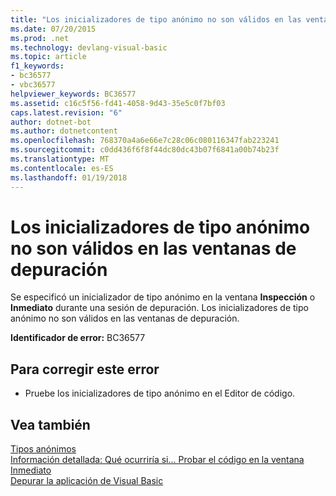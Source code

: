 ```yaml
---
title: "Los inicializadores de tipo anónimo no son válidos en las ventanas de depuración"
ms.date: 07/20/2015
ms.prod: .net
ms.technology: devlang-visual-basic
ms.topic: article
f1_keywords:
- bc36577
- vbc36577
helpviewer_keywords: BC36577
ms.assetid: c16c5f56-fd41-4058-9d43-35e5c0f7bf03
caps.latest.revision: "6"
author: dotnet-bot
ms.author: dotnetcontent
ms.openlocfilehash: 768370a4a6e66e7c28c06c080116347fab223241
ms.sourcegitcommit: c0dd436f6f8f44dc80dc43b07f6841a00b74b23f
ms.translationtype: MT
ms.contentlocale: es-ES
ms.lasthandoff: 01/19/2018
---
```

# <a name="anonymous-type-initializers-are-not-valid-in-debug-windows"></a>Los inicializadores de tipo anónimo no son válidos en las ventanas de depuración
Se especificó un inicializador de tipo anónimo en la ventana **Inspección** o **Inmediato** durante una sesión de depuración. Los inicializadores de tipo anónimo no son válidos en las ventanas de depuración.  
  
 **Identificador de error:** BC36577  
  
## <a name="to-correct-this-error"></a>Para corregir este error  
  
-   Pruebe los inicializadores de tipo anónimo en el Editor de código.  
  
## <a name="see-also"></a>Vea también  
 [Tipos anónimos](../../visual-basic/programming-guide/language-features/objects-and-classes/anonymous-types.md)  
 [Información detallada: Qué ocurriría si... Probar el código en la ventana Inmediato](http://msdn.microsoft.com/library/3613a627-09a4-44e1-9cc2-f2a29f4e0744)  
 [Depurar la aplicación de Visual Basic](../../visual-basic/developing-apps/debugging.md)
